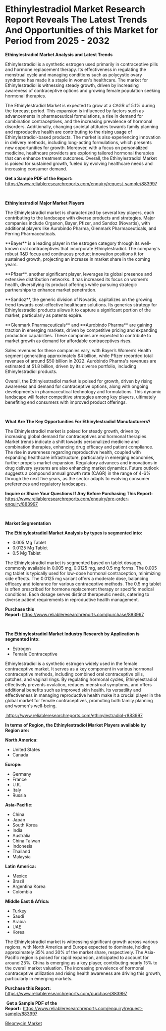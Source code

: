 <p><h1>Ethinylestradiol Market Research Report Reveals The Latest Trends And Opportunities of this Market for Period from 2025 - 2032</h1></p><p><strong>Ethinylestradiol Market Analysis and Latest Trends</strong></p>
<p><p>Ethinylestradiol is a synthetic estrogen used primarily in contraceptive pills and hormone replacement therapy. Its effectiveness in regulating the menstrual cycle and managing conditions such as polycystic ovary syndrome has made it a staple in women's healthcare. The market for Ethinylestradiol is witnessing steady growth, driven by increasing awareness of contraceptive options and growing female population seeking hormonal therapies.</p><p>The Ethinylestradiol Market is expected to grow at a CAGR of 5.1% during the forecast period. This expansion is influenced by factors such as advancements in pharmaceutical formulations, a rise in demand for combination contraceptives, and the increasing prevalence of hormonal disorders. Additionally, changing societal attitudes towards family planning and reproductive health are contributing to the rising usage of Ethinylestradiol-based products. The market is also experiencing innovation in delivery methods, including long-acting formulations, which presents new opportunities for growth. Moreover, with a focus on personalized medicine, healthcare providers are exploring tailored hormonal therapies that can enhance treatment outcomes. Overall, the Ethinylestradiol Market is poised for sustained growth, fueled by evolving healthcare needs and increasing consumer demand.</p></p>
<p><strong>Get a Sample PDF of the Report:&nbsp;</strong> <a href="https://www.reliableresearchreports.com/enquiry/request-sample/883997?utm_campaign=3070&utm_medium=2&utm_source=Github&utm_content=ia&utm_term=08032025&utm_id=ethinylestradiol">https://www.reliableresearchreports.com/enquiry/request-sample/883997</a></p>
<p>&nbsp;</p>
<p><strong>Ethinylestradiol Major Market Players</strong></p>
<p><p>The Ethinylestradiol market is characterized by several key players, each contributing to the landscape with diverse products and strategies. Major companies include Organon, Bayer, Pfizer, and Sandoz (Novartis), with additional players like Aurobindo Pharma, Glenmark Pharmaceuticals, and Ferring Pharmaceuticals.</p><p>**Bayer** is a leading player in the estrogen category through its well-known oral contraceptives that incorporate Ethinylestradiol. The company's robust R&D focus and continuous product innovation positions it for sustained growth, projecting an increase in market share in the coming years. </p><p>**Pfizer**, another significant player, leverages its global presence and extensive distribution networks. It has increased its focus on women’s health, diversifying its product offerings while pursuing strategic partnerships to enhance market penetration. </p><p>**Sandoz**, the generic division of Novartis, capitalizes on the growing trend towards cost-effective healthcare solutions. Its generics strategy for Ethinylestradiol products allows it to capture a significant portion of the market, particularly as patents expire.</p><p>**Glenmark Pharmaceuticals** and **Aurobindo Pharma** are gaining traction in emerging markets, driven by competitive pricing and expanding production capabilities. These companies are expected to contribute to market growth as demand for affordable contraceptives rises.</p><p>Sales revenues for these companies vary, with Bayer’s Women’s Health segment generating approximately $4 billion, while Pfizer recorded total revenues of around $50 billion in 2022. Aurobindo Pharma's revenues are estimated at $1.8 billion, driven by its diverse portfolio, including Ethinylestradiol products.</p><p>Overall, the Ethinylestradiol market is poised for growth, driven by rising awareness and demand for contraceptive options, along with ongoing developments in pharmaceutical technology and formulations. This dynamic landscape will foster competitive strategies among key players, ultimately benefiting end consumers with improved product offerings.</p></p>
<p>&nbsp;</p>
<p><strong>What Are The Key Opportunities For Ethinylestradiol Manufacturers?</strong></p>
<p><p>The Ethinylestradiol market is poised for steady growth, driven by increasing global demand for contraceptives and hormonal therapies. Market trends indicate a shift towards personalized medicine and combination therapies, enhancing drug efficacy and patient compliance. The rise in awareness regarding reproductive health, coupled with expanding healthcare infrastructure, particularly in emerging economies, further propels market expansion. Regulatory advances and innovations in drug delivery systems are also enhancing market dynamics. Future outlook suggests a compound annual growth rate (CAGR) in the range of 4-6% through the next five years, as the sector adapts to evolving consumer preferences and regulatory landscapes.</p></p>
<p><strong>Inquire or Share Your Questions If Any Before Purchasing This Report:</strong> <a href="https://www.reliableresearchreports.com/enquiry/pre-order-enquiry/883997?utm_campaign=3070&utm_medium=2&utm_source=Github&utm_content=ia&utm_term=08032025&utm_id=ethinylestradiol">https://www.reliableresearchreports.com/enquiry/pre-order-enquiry/883997</a></p>
<p>&nbsp;</p>
<p><strong>Market Segmentation</strong></p>
<p><strong>The Ethinylestradiol Market Analysis by types is segmented into:</strong></p>
<p><ul><li>0.005 Mg Tablet</li><li>0.0125 Mg Tablet</li><li>0.5 Mg Tablet</li></ul></p>
<p><p>The Ethinylestradiol market is segmented based on tablet dosages, commonly available in 0.005 mg, 0.0125 mg, and 0.5 mg forms. The 0.005 mg tablet is typically used for low-dose hormonal contraception, minimizing side effects. The 0.0125 mg variant offers a moderate dose, balancing efficacy and tolerance for various contraceptive methods. The 0.5 mg tablet is often prescribed for hormone replacement therapy or specific medical conditions. Each dosage serves distinct therapeutic needs, catering to diverse patient requirements in reproductive health management.</p></p>
<p><strong>Purchase this Report:&nbsp;</strong><a href="https://www.reliableresearchreports.com/purchase/883997?utm_campaign=3070&utm_medium=2&utm_source=Github&utm_content=ia&utm_term=08032025&utm_id=ethinylestradiol">https://www.reliableresearchreports.com/purchase/883997</a></p>
<p>&nbsp;</p>
<p><strong>The Ethinylestradiol Market Industry Research by Application is segmented into:</strong></p>
<p><ul><li>Estrogen</li><li>Female Contraceptive</li></ul></p>
<p><p>Ethinylestradiol is a synthetic estrogen widely used in the female contraceptive market. It serves as a key component in various hormonal contraceptive methods, including combined oral contraceptive pills, patches, and vaginal rings. By regulating hormonal cycles, Ethinylestradiol effectively prevents ovulation, reduces menstrual symptoms, and offers additional benefits such as improved skin health. Its versatility and effectiveness in managing reproductive health make it a crucial player in the global market for female contraceptives, promoting both family planning and women's well-being.</p></p>
<p><a href="https://www.reliableresearchreports.com/ethinylestradiol-r883997?utm_campaign=3070&utm_medium=2&utm_source=Github&utm_content=ia&utm_term=08032025&utm_id=ethinylestradiol">&nbsp;https://www.reliableresearchreports.com/ethinylestradiol-r883997</a></p>
<p><strong>In terms of Region, the Ethinylestradiol Market Players available by Region are:</strong></p>
<p>
    <p> <strong> North America: </strong>
        <ul>
            <li>United States</li>
            <li>Canada</li>
        </ul>
        </p> 
    <p> <strong> Europe: </strong>
        <ul>
            <li>Germany</li>
            <li>France</li>
            <li>U.K.</li>
            <li>Italy</li>
            <li>Russia</li>
        </ul>
        </p> 
    <p> <strong> Asia-Pacific: </strong>
        <ul>
            <li>China</li>
            <li>Japan</li>
            <li>South Korea</li>
            <li>India</li>
            <li>Australia</li>
            <li>China Taiwan</li>
            <li>Indonesia</li>
            <li>Thailand</li>
            <li>Malaysia</li>
        </ul>
        </p> 
    <p> <strong> Latin America: </strong>
        <ul>
            <li>Mexico</li>
            <li>Brazil</li>
            <li>Argentina Korea</li>
            <li>Colombia</li>
        </ul>
        </p> 
    <p> <strong> Middle East & Africa: </strong>
        <ul>
            <li>Turkey</li>
            <li>Saudi</li>
            <li>Arabia</li>
            <li>UAE</li>
            <li>Korea</li>
        </ul>
    </p>
    </p>
<p><p>The Ethinylestradiol market is witnessing significant growth across various regions, with North America and Europe expected to dominate, holding approximately 35% and 30% of the market share, respectively. The Asia-Pacific region is poised for rapid expansion, anticipated to account for around 25%. China is emerging as a key player, contributing nearly 15% to the overall market valuation. The increasing prevalence of hormonal contraceptive utilization and rising health awareness are driving this growth, particularly in emerging markets.</p></p>
<p><strong>Purchase this Report: </strong><a href="https://www.reliableresearchreports.com/purchase/883997?utm_campaign=3070&utm_medium=2&utm_source=Github&utm_content=ia&utm_term=08032025&utm_id=ethinylestradiol">https://www.reliableresearchreports.com/purchase/883997</a></p>
<p>&nbsp;<strong>Get a Sample PDF of the Report:&nbsp;&nbsp;</strong><a href="https://www.reliableresearchreports.com/enquiry/request-sample/883997?utm_campaign=3070&utm_medium=2&utm_source=Github&utm_content=ia&utm_term=08032025&utm_id=ethinylestradiol">https://www.reliableresearchreports.com/enquiry/request-sample/883997</a></p>
<p><strong></strong></p>
<p><p><a href="https://github.com/amoakuolaopa/Market-Research-Report-List-1/blob/main/bleomycin-market.md?utm_campaign=3070&utm_medium=2&utm_source=Github&utm_content=ia&utm_term=08032025&utm_id=ethinylestradiol">Bleomycin Market</a></p></p>